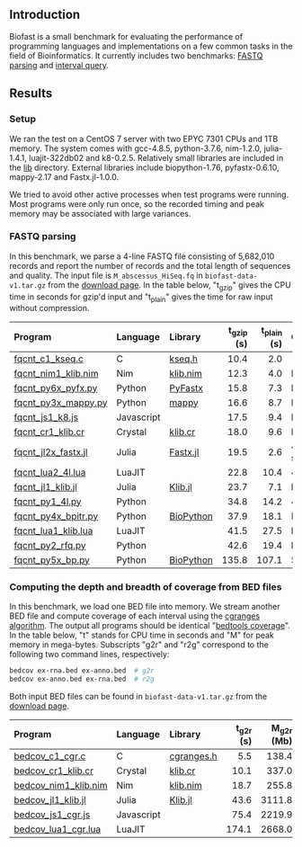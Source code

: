## Introduction

Biofast is a small benchmark for evaluating the performance of programming
languages and implementations on a few common tasks in the field of
Bioinformatics. It currently includes two benchmarks: [FASTQ parsing](#fqcnt)
and [interval query](#bedcov).

## Results

### Setup

We ran the test on a CentOS 7 server with two EPYC 7301 CPUs and 1TB memory.
The system comes with gcc-4.8.5, python-3.7.6, nim-1.2.0, julia-1.4.1,
luajit-322db02 and k8-0.2.5. Relatively small libraries are included in the
[lib](lib) directory. External libraries include biopython-1.76,
pyfastx-0.6.10, mappy-2.17 and Fastx.jl-1.0.0.

We tried to avoid other active processes when test programs were running. Most
programs were only run once, so the recorded timing and peak memory may be
associated with large variances.

### <a name="fqcnt"></a>FASTQ parsing

In this benchmark, we parse a 4-line FASTQ file consisting of 5,682,010
records and report the number of records and the total length of sequences and
quality. The input file is `M_abscessus_HiSeq.fq` in
`biofast-data-v1.tar.gz` from the [download page][dl]. In the table below,
"t<sub>gzip</sub>" gives the CPU time in seconds for gzip'd input and
"t<sub>plain</sub>" gives the time for raw input without compression.

|Program | Language | Library | t<sub>gzip</sub> (s) | t<sub>plain</sub> (s) | Comments |
|:-------|:---------|:--------|---------------------:|----------------------:|:---------|
|[fqcnt\_c1\_kseq.c](fqcnt/fqcnt_c1_kseq.c)        |C         |[kseq.h](lib/kseq.h)     | 10.4|  2.0||
|[fqcnt\_nim1\_klib.nim](fqcnt/fqcnt_nim1_klib.nim)|Nim       |[klib.nim](lib/klib.nim) | 12.3|  4.0|kseq.h port|
|[fqcnt\_py6x\_pyfx.py](fqcnt/fqcnt_py6x_pyfx.py)  |Python    |[PyFastx][pyfx]          | 15.8|  7.3|kseq.h binding|
|[fqcnt\_py3x\_mappy.py](fqcnt/fqcnt_py3x_mappy.py)|Python    |[mappy][mappy]           | 16.6|  8.7|kseq.h binding|
|[fqcnt\_js1\_k8.js](fqcnt/fqcnt_js1_k8.js)        |Javascript|                         | 17.5|  9.4|kseq.h port|
|[fqcnt\_cr1\_klib.cr](fqcnt/fqcnt_cr1_klib.cr)    |Crystal   |[klib.cr](lib/klib.cr)   | 18.0|  9.6|kseq.h port|
|[fqcnt\_jl2x\_fastx.jl](fqcnt/fqcnt_jl2x_fastx.jl)|Julia     |[Fastx.jl][fx.jl]        | 19.5|  2.6|4-line only; no startup|
|[fqcnt\_lua2\_4l.lua](fqcnt\_lua2\_4l.lua)        |LuaJIT    |                         | 22.8| 10.4|4-line only|
|[fqcnt\_jl1\_klib.jl](fqcnt/fqcnt_jl1_klib.jl)    |Julia     |[Klib.jl](lib/Klib.jl)   | 23.7|  7.1|kseq.h port|
|[fqcnt\_py1\_4l.py](fqcnt/fqcnt_py1_4l.py)        |Python    |                         | 34.8| 14.2|4-line only|
|[fqcnt\_py4x\_bpitr.py](fqcnt/fqcnt_py4x_bpitr.py)|Python    |[BioPython][bp]          | 37.9| 18.1|FastqGeneralIterator|
|[fqcnt\_lua1\_klib.lua](fqcnt\_lua1\_klib.lua)    |LuaJIT    |                         | 41.5| 27.5|kseq.h port|
|[fqcnt\_py2\_rfq.py](fqcnt/fqcnt_py2_rfq.py)      |Python    |                         | 42.6| 19.4|kseq.h port|
|[fqcnt\_py5x\_bp.py](fqcnt/fqcnt_py5x_bp.py)      |Python    |[BioPython][bp]          |135.8|107.1|SeqIO.parse|

### <a name="bedcov"></a>Computing the depth and breadth of coverage from BED files

In this benchmark, we load one BED file into memory. We stream another BED file
and compute coverage of each interval using the [cgranges algorithm][cgr]. The
output all programs should be identical "[bedtools coverage][bedcov]". In the
table below, "t" stands for CPU time in seconds and "M" for peak memory in
mega-bytes. Subscripts "g2r" and "r2g" correspond to the following two command
lines, respectively:
```sh
bedcov ex-rna.bed ex-anno.bed  # g2r
bedcov ex-anno.bed ex-rna.bed  # r2g
```
Both input BED files can be found in `biofast-data-v1.tar.gz` from the
[download page][dl].

|Program | Language | Library | t<sub>g2r</sub> (s) | M<sub>g2r</sub> (Mb) | t<sub>r2g</sub> (s) | M<sub>r2g</sub> (Mb) |
|:-------|:---------|:--------|--------------------:|---------------------:|--------------------:|---------------------:|
|[bedcov\_c1\_cgr.c](bedcov/bedcov_c1_cgr.c)          |C         |[cgranges.h](lib/cgranges.h)|  5.5|  138.4 | 10.7|  19.1 |
|[bedcov\_cr1\_klib.cr](bedcov/bedcov_cr1_klib.cr)    |Crystal   |[klib.cr](lib/klib.cr)      | 10.1|  337.0 | 18.1|  43.9 |
|[bedcov\_nim1\_klib.nim](bedcov/bedcov_nim1_klib.nim)|Nim       |[klib.nim](lib/klib.nim)    | 18.7|  255.8 | 28.2|  34.4 |
|[bedcov\_jl1\_klib.jl](bedcov/bedcov_jl1_klib.jl)    |Julia     |[Klib.jl](lib/Klib.jl)      | 43.6| 3111.8 | 80.4| 285.5 |
|[bedcov\_js1\_cgr.js](bedcov/bedcov_js1_cgr.jl)      |Javascript|                            | 75.4| 2219.9 | 87.2| 316.8 |
|[bedcov\_lua1\_cgr.lua](bedcov/bedcov_lua1_cgr.lua)  |LuaJIT    |                            |174.1| 2668.0 |217.6| 364.6 |

[dl]: https://github.com/lh3/biofast/releases/tag/biofast-data-v1
[bp]: https://biopython.org/
[fx.jl]: https://github.com/BioJulia/FASTX.jl
[mappy]: https://github.com/lh3/minimap2/tree/master/python
[pyfx]: https://github.com/lmdu/pyfastx
[cgr]: https://github.com/lh3/cgranges
[bedcov]: https://bedtools.readthedocs.io/en/latest/content/tools/coverage.html
